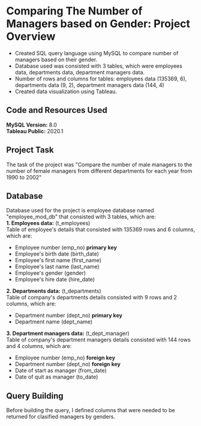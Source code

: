 # Comparing The Number of Managers based on Gender: Project Overview 
* Created SQL query language using MySQL to compare number of managers based on their gender.
* Database used was consisted with 3 tables, which were employees data, departments data, department managers data.
* Number of rows and columns for tables: employees data (135369, 6), departments data (9, 2), department managers data (144, 4)
* Created data visualization using Tableau.

## Code and Resources Used 
**MySQL Version:** 8.0  
**Tableau Public:** 2020.1

## Project Task 
The task of the project was "Compare the number of male managers to the number of female managers from different departments for each year from 1990 to 2002"

## Database
Database used for the project is employee database named "employee_mod_db" that consisted with 3 tables, which are:
<br />
**1. Employees data:** (t_employees) 
<br />Table of employee's details that consisted with 135369 rows and 6 columns, which are:
* Employee number (emp_no) **primary key**
* Employee's birth date (birth_date)
* Employee's first name (first_name)
* Employee's last name (last_name)
* Employee's gender (gender)
* Employee's hire date (hire_date)

**2. Departments data:** (t_departments)
<br />Table of company's departments details consisted with 9 rows and 2 columns, which are:
* Department number (dept_no) **primary key**
* Department name (dept_name)

**3. Department managers data:** (t_dept_manager)
<br />Table of company's department managers details consisted with 144 rows and 4 columns, which are:
* Employee number (emp_no) **foreign key**
* Department number (dept_no) **foreign key**
* Date of start as manager (from_date)
* Date of quit as manager (to_date)

## Query Building 
Before building the query, I defined columns that were needed to be returned for clasified managers by genders.  
